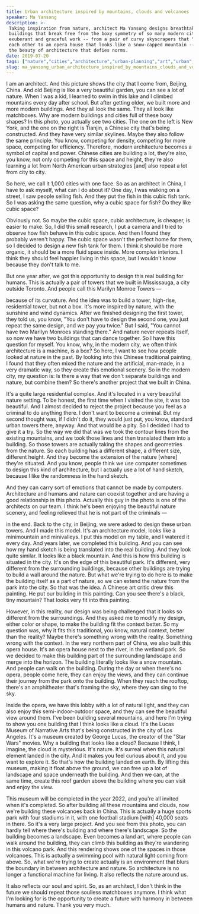 ```yaml
---
title: Urban architecture inspired by mountains, clouds and volcanoes
speaker: Ma Yansong
description: >-
 Taking inspiration from nature, architect Ma Yansong designs breathtaking
 buildings that break free from the boxy symmetry of so many modern cities. His
 exuberant and graceful work -- from a pair of curvy skyscrapers that "dance" with
 each other to an opera house that looks like a snow-capped mountain -- shows us
 the beauty of architecture that defies norms.
date: 2019-07-20
tags: ["nature","cities","architecture","urban-planning","art","urban","beauty"]
slug: ma_yansong_urban_architecture_inspired_by_mountains_clouds_and_volcanoes
---
```


I am an architect. And this picture shows the city that I come from, Beijing, China. And
old Beijing is like a very beautiful garden, you can see a lot of nature. When I was a
kid, I learned to swim in this lake and I climbed mountains every day after school. But
after getting older, we built more and more modern buildings. And they all look the same.
They all look like matchboxes. Why are modern buildings and cities full of these boxy
shapes? In this photo, you actually see two cities. The one on the left is New York, and
the one on the right is Tianjin, a Chinese city that's being constructed. And they have
very similar skylines. Maybe they also follow the same principle. You know, competing for
density, competing for more space, competing for efficiency. Therefore, modern
architecture becomes a symbol of capital and power. Chinese cities are building a lot,
they're also, you know, not only competing for this space and height, they're also
learning a lot from North American urban strategies [and] also repeat a lot from city to
city.

So here, we call it 1,000 cities with one face. So as an architect in China, I have to ask
myself, what can I do about it? One day, I was walking on a street, I saw people selling
fish. And they put the fish in this cubic fish tank. So I was asking the same question,
why a cubic space for fish? Do they like cubic space?

Obviously not. So maybe the cubic space, cubic architecture, is cheaper, is easier to
make. So, I did this small research, I put a camera and I tried to observe how fish behave
in this cubic space. And then I found they probably weren't happy. The cubic space wasn't
the perfect home for them, so I decided to design a new fish tank for them. I think it
should be more organic, it should be a more fluid space inside. More complex interiors. I
think they should feel happier living in this space, but I wouldn't know because they
don't talk to me.

But one year after, we got this opportunity to design this real building for humans. This
is actually a pair of towers that we built in Mississauga, a city outside Toronto. And
people call this Marilyn Monroe Towers —

because of its curvature. And the idea was to build a tower, high-rise, residential tower,
but not a box. It's more inspired by nature, with the sunshine and wind dynamics. After we
finished designing the first tower, they told us, you know, "You don't have to design the
second one, you just repeat the same design, and we pay you twice." But I said, "You
cannot have two Marilyn Monroes standing there." And nature never repeats itself, so now
we have two buildings that can dance together. So I have this question for myself. You
know, why, in the modern city, we often think architecture is a machine, is a box? So
here, I want to see how people looked at nature in the past. By looking into this Chinese
traditional painting, I found that they often mixed the nature and the artificial,
man-made, in a very dramatic way, so they create this emotional scenery. So in the modern
city, my question is: Is there a way that we don't separate buildings and nature, but
combine them? So there's another project that we built in China.

It's a quite large residential complex. And it's located in a very beautiful nature
setting. To be honest, the first time when I visited the site, it was too beautiful. And I
almost decided to reject the project because you feel as a criminal to do anything there.
I don't want to become a criminal. But my second thought was, if I didn't do it, they
would just put, you know, standard urban towers there, anyway. And that would be a pity.
So I decided I had to give it a try. So the way we did that was we took the contour lines
from the existing mountains, and we took those lines and then translated them into a
building. So those towers are actually taking the shapes and geometries from the nature.
So each building has a different shape, a different size, different height. And they
become the extension of the nature [where] they're situated. And you know, people think we
use computer sometimes to design this kind of architecture, but I actually use a lot of
hand sketch, because I like the randomness in the hand sketch.

And they can carry sort of emotions that cannot be made by computers. Architecture and
humans and nature can coexist together and are having a good relationship in this photo.
Actually this guy in the photo is one of the architects on our team. I think he's been
enjoying the beautiful nature scenery, and feeling relieved that he is not part of the
criminals —

in the end. Back to the city, in Beijing, we were asked to design these urban towers. And I
made this model. It's an architecture model, looks like a minimountain and minivalleys. I
put this model on my table, and I watered it every day. And years later, we completed this
building. And you can see how my hand sketch is being translated into the real building.
And they look quite similar. It looks like a black mountain. And this is how this building
is situated in the city. It's on the edge of this beautiful park. It's different, very
different from the surrounding buildings, because other buildings are trying to build a
wall around the nature. But what we're trying to do here is to make the building itself as
a part of nature, so we can extend the nature from the park into the city. So that was the
idea. A Chinese art critic drew this painting. He put our building in this painting. Can
you see there's a black, tiny mountain? That looks very fit into this painting.

However, in this reality, our design was being challenged that it looks so different from
the surroundings. And they asked me to modify my design, either color or shape, to make
the building fit the context better. So my question was, why it fits this traditional, you
know, natural context, better than the reality? Maybe there's something wrong with the
reality. Something wrong with the context. In the very northern part of China, we also
built this opera house. It's an opera house next to the river, in the wetland park. So we
decided to make this building part of the surrounding landscape and merge into the
horizon. The building literally looks like a snow mountain. And people can walk on the
building. During the day or when there's no opera, people come here, they can enjoy the
views, and they can continue their journey from the park onto the building. When they
reach the rooftop, there's an amphitheater that's framing the sky, where they can sing to
the sky.

Inside the opera, we have this lobby with a lot of natural light, and they can also enjoy
this semi-indoor-outdoor space, and they can see the beautiful view around them. I've been
building several mountains, and here I'm trying to show you one building that I think
looks like a cloud. It's the Lucas Museum of Narrative Arts that's being constructed in
the city of Los Angeles. It's a museum created by George Lucas, the creator of the "Star
Wars" movies. Why a building that looks like a cloud? Because I think, I imagine, the
cloud is mysterious. It's nature. It's surreal when this natural element landed in the
city. And it makes you feel curious about it, and you want to explore it. So that's how
the building landed on earth. By lifting this museum, making it float above the ground, we
can free up a lot of landscape and space underneath the building. And then we can, at the
same time, create this roof garden above the building where you can visit and enjoy the
view.

This museum will be completed in the year 2022, and you're all invited when it's
completed. So after building all these mountains and clouds, now we're building these
volcanoes back in China. This is actually a huge sports park with four stadiums in it,
with one football stadium [with] 40,000 seats in there. So it's a very large project. And
you see from this photo, you can hardly tell where there's building and where there's
landscape. So the building becomes a landscape. Even becomes a land art, where people can
walk around the building, they can climb this building as they're wandering in this
volcano park. And this rendering shows one of the spaces in those volcanoes. This is
actually a swimming pool with natural light coming from above. So, what we're trying to
create actually is an environment that blurs the boundary in between architecture and
nature. So architecture is no longer a functional machine for living. It also reflects the
nature around us.

It also reflects our soul and spirit. So, as an architect, I don't think in the future we
should repeat those soulless matchboxes anymore. I think what I'm looking for is the
opportunity to create a future with harmony in between humans and nature. Thank you very
much.

<!--
ad_duration=3.33
comment_count=12
event="TEDSummit 2019"
external_start_time=0
has_talk_citation=1
intro_duration=11.82
is_subtitle_required="False"
is_talk_featured="True"
language="en"
language_swap="False"
native_language="en"
number_of_related_talks=6
number_of_speakers=1
number_of_subtitled_videos=17
number_of_tags=7
number_of_talk_download_languages=17
number_of_talk_more_resources=0
number_of_talk_recommendations=1
number_of_talks_take_actions=0
post_ad_duration=0.83
published_timestamp="2019-11-07 20:51:46"
recording_date="2019-07-20"
speaker_description="Architect, artist"
speaker_is_published=1
speaker_name="Ma Yansong"
talk_more_resources=[]
talk_name="Urban architecture inspired by mountains, clouds and volcanoes"
talk_recommendations_blurb="More resources curated by Ma Yansong"
talks_tags=["nature","cities","architecture","urban-planning","art","urban","beauty"]
talks_take_action=[]
url_photo_speaker="https://pe.tedcdn.com/images/ted/35af654f36e82b5776a38fe24f58292206c8344c_254x191.jpg"
url_photo_talk="https://s3.amazonaws.com/talkstar-photos/uploads/73ed7f1e-488b-48f0-b876-fecb80e08703/MaYansong_2019T-embed.jpg"
url_webpage="https://www.ted.com/talks/ma_yansong_urban_architecture_inspired_by_mountains_clouds_and_volcanoes"
video_type_name="TED Stage Talk"
-->